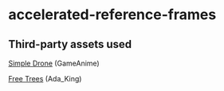 # accelerated-reference-frames

## Third-party assets used

[Simple Drone](https://assetstore.unity.com/packages/3d/vehicles/air/simple-drone-190684) (GameAnime)

[Free Trees](https://assetstore.unity.com/packages/3d/vegetation/trees/free-trees-103208) (Ada_King)

<!-- [Wispy Skybox](https://assetstore.unity.com/packages/2d/textures-materials/sky/wispy-skybox-21737) (Mundus) -->
